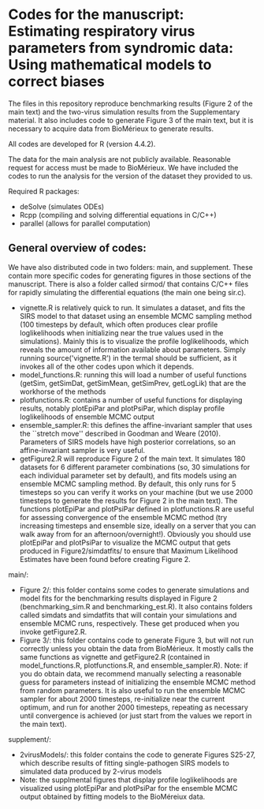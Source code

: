 # Codes for the manuscript: Estimating respiratory virus parameters from syndromic data: Using mathematical models to correct biases

The files in this repository reproduce benchmarking results (Figure 2 of the main text) and the two-virus simulation results from the Supplementary material. It also includes code to generate Figure 3 of the main text, but it is necessary to acquire data from BioMérieux to generate results. 

All codes are developed for R (version 4.4.2).

The data for the main analysis are not publicly available. Reasonable request for access must be made to BioMérieux. We have included the codes to run the analysis for the version of the dataset they provided to us.

Required R packages:
  - deSolve (simulates ODEs)
  - Rcpp (compiling and solving differential equations in C/C++)
  - parallel (allows for parallel computation)

## General overview of codes:
We have also distributed code in two folders: main, and supplement. These contain more specific codes for generating figures in those sections of the manuscript. There is also a folder called sirmod/ that contains C/C++ files for rapidly simulating the differential equations (the main one being sir.c).

  - vignette.R is relatively quick to run. It simulates a dataset, and fits the SIRS model to that dataset using an ensemble MCMC sampling method (100 timesteps by default, which often produces clear profile loglikelihoods when initializing near the true values used in the simulations). Mainly this is to visualize the profile loglikelihoods, which reveals the amount of information available about parameters. Simply running source('vignette.R') in the termal should be sufficient, as it invokes all of the other codes upon which it depends.
  - model_functions.R: running this will load a number of useful functions (getSim, getSimDat, getSimMean, getSimPrev, getLogLik) that are the workhorse of the methods
  - plotfunctions.R: contains a number of useful functions for displaying results, notably plotEpiPar and plotPsiPar, which display profile loglikelihoods of ensemble MCMC output
  - ensemble_sampler.R: this defines the affine-invariant sampler that uses the ``stretch move'' described in Goodman and Weare (2010). Parameters of SIRS models have high posterior correlations, so an affine-invariant sampler is very useful.
  - getFigure2.R will reproduce Figure 2 of the main text. It simulates 180 datasets for 6 different parameter combinations (so, 30 simulations for each individual parameter set by default), and fits models using an ensemble MCMC sampling method. By default, this only runs for 5 timesteps so you can verify it works on your machine (but we use 2000 timesteps to generate the results for Figure 2 in the main text). The functions plotEpiPar and plotPsiPar defined in plotfunctions.R are useful for assessing convergence of the ensemble MCMC method (try increasing timesteps and ensemble size, ideally on a server that you can walk away from for an afternoon/overnight!). Obviously you should use plotEpiPar and plotPsiPar to visualize the MCMC output that gets produced in Figure2/simdatfits/ to ensure that Maximum Likelihood Estimates have been found before creating Figure 2.

main/:
  - Figure 2/: this folder contains some codes to generate simulations and model fits for the benchmarking results displayed in Figure 2 (benchmarking_sim.R and benchmarking_est.R). It also contains folders called simdats and simdatfits that will contain your simulations and ensemble MCMC runs, respectively. These get produced when you invoke getFigure2.R.
  - Figure 3/: this folder contains code to generate Figure 3, but will not run correctly unless you obtain the data from BioMérieux. It mostly calls the same functions as vignette and getFigure2.R (contained in model_functions.R, plotfunctions.R, and ensemble_sampler.R). Note: if you do obtain data, we recommend manually selecting a reasonable guess for parameters instead of initializing the ensemble MCMC method from random parameters. It is also useful to run the ensemble MCMC sampler for about 2000 timesteps, re-initialize near the current optimum, and run for another 2000 timesteps, repeating as necessary until convergence is achieved (or just start from the values we report in the main text).

supplement/:
  - 2virusModels/: this folder contains the code to generate Figures S25-27, which describe results of fitting single-pathogen SIRS models to simulated data produced by 2-virus models
  - Note: the supplmental figures that display profile loglikelihoods are visualized using plotEpiPar and plotPsiPar for the ensemble MCMC output obtained by fitting models to the BioMéreiux data. 
